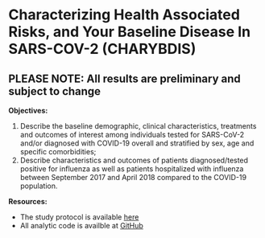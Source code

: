 Characterizing Health Associated Risks, and Your Baseline Disease In SARS-COV-2 (CHARYBDIS)
=============
<h2>PLEASE NOTE: All results are preliminary and subject to change</h2>

**Objectives:**<br>
1) Describe the baseline demographic, clinical characteristics, treatments and outcomes of interest among individuals tested for SARS-CoV-2 and/or diagnosed with COVID-19 overall and stratified by sex, age and specific comorbidities;<br>
2) Describe characteristics and outcomes of patients diagnosed/tested positive for influenza as well as patients hospitalized with influenza between September 2017 and April 2018 compared to the COVID-19 population.<br>

**Resources:**<br>
- The study protocol is available <a href="https://github.com/ohdsi-studies/Covid19CharacterizationCharybdis/blob/master/documents/Protocol_COVID-19%20Charybdis%20Characterisation_V5.docx" target="_blank">here</a>
- All analytic code is availble at <a href="https://github.com/ohdsi-studies/Covid19CharacterizationCharybdis" target="_blank">GitHub</a>